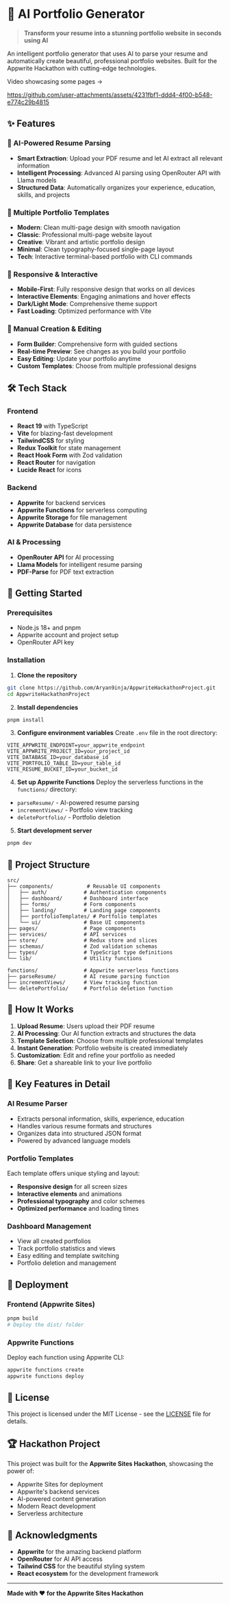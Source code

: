 # 🚀 AI Portfolio Generator

> **Transform your resume into a stunning portfolio website in seconds using AI**

An intelligent portfolio generator that uses AI to parse your resume and automatically create beautiful, professional portfolio websites. Built for the Appwrite Hackathon with cutting-edge technologies.

Video showcasing some pages ->

https://github.com/user-attachments/assets/4231fbf1-ddd4-4f00-b548-e774c29b4815

## ✨ Features

### 🤖 AI-Powered Resume Parsing
- **Smart Extraction**: Upload your PDF resume and let AI extract all relevant information
- **Intelligent Processing**: Advanced AI parsing using OpenRouter API with Llama models
- **Structured Data**: Automatically organizes your experience, education, skills, and projects

### 🎨 Multiple Portfolio Templates
- **Modern**: Clean multi-page design with smooth navigation
- **Classic**: Professional multi-page website layout
- **Creative**: Vibrant and artistic portfolio design
- **Minimal**: Clean typography-focused single-page layout
- **Tech**: Interactive terminal-based portfolio with CLI commands

### 📱 Responsive & Interactive
- **Mobile-First**: Fully responsive design that works on all devices
- **Interactive Elements**: Engaging animations and hover effects
- **Dark/Light Mode**: Comprehensive theme support
- **Fast Loading**: Optimized performance with Vite

### 🔧 Manual Creation & Editing
- **Form Builder**: Comprehensive form with guided sections
- **Real-time Preview**: See changes as you build your portfolio
- **Easy Editing**: Update your portfolio anytime
- **Custom Templates**: Choose from multiple professional designs

## 🛠️ Tech Stack

### Frontend
- **React 19** with TypeScript
- **Vite** for blazing-fast development
- **TailwindCSS** for styling
- **Redux Toolkit** for state management
- **React Hook Form** with Zod validation
- **React Router** for navigation
- **Lucide React** for icons

### Backend
- **Appwrite** for backend services
- **Appwrite Functions** for serverless computing
- **Appwrite Storage** for file management
- **Appwrite Database** for data persistence

### AI & Processing
- **OpenRouter API** for AI processing
- **Llama Models** for intelligent resume parsing
- **PDF-Parse** for PDF text extraction

## 🚀 Getting Started

### Prerequisites
- Node.js 18+ and pnpm
- Appwrite account and project setup
- OpenRouter API key

### Installation

1. **Clone the repository**
```bash
git clone https://github.com/Aryan9inja/AppwriteHackathonProject.git
cd AppwriteHackathonProject
```

2. **Install dependencies**
```bash
pnpm install
```

3. **Configure environment variables**
Create `.env` file in the root directory:
```env
VITE_APPWRITE_ENDPOINT=your_appwrite_endpoint
VITE_APPWRITE_PROJECT_ID=your_project_id
VITE_DATABASE_ID=your_database_id
VITE_PORTFOLIO_TABLE_ID=your_table_id
VITE_RESUME_BUCKET_ID=your_bucket_id
```

4. **Set up Appwrite Functions**
Deploy the serverless functions in the `functions/` directory:
- `parseResume/` - AI-powered resume parsing
- `incrementViews/` - Portfolio view tracking
- `deletePortfolio/` - Portfolio deletion

5. **Start development server**
```bash
pnpm dev
```

## 📁 Project Structure

```
src/
├── components/           # Reusable UI components
│   ├── auth/            # Authentication components
│   ├── dashboard/       # Dashboard interface
│   ├── forms/           # Form components
│   ├── landing/         # Landing page components
│   ├── portfolioTemplates/ # Portfolio templates
│   └── ui/              # Base UI components
├── pages/               # Page components
├── services/            # API services
├── store/               # Redux store and slices
├── schemas/             # Zod validation schemas
├── types/               # TypeScript type definitions
└── lib/                 # Utility functions

functions/               # Appwrite serverless functions
├── parseResume/         # AI resume parsing function
├── incrementViews/      # View tracking function
└── deletePortfolio/     # Portfolio deletion function
```

## 🎯 How It Works

1. **Upload Resume**: Users upload their PDF resume
2. **AI Processing**: Our AI function extracts and structures the data
3. **Template Selection**: Choose from multiple professional templates
4. **Instant Generation**: Portfolio website is created immediately
5. **Customization**: Edit and refine your portfolio as needed
6. **Share**: Get a shareable link to your live portfolio

## 🌟 Key Features in Detail

### AI Resume Parser
- Extracts personal information, skills, experience, education
- Handles various resume formats and structures
- Organizes data into structured JSON format
- Powered by advanced language models

### Portfolio Templates
Each template offers unique styling and layout:
- **Responsive design** for all screen sizes
- **Interactive elements** and animations
- **Professional typography** and color schemes
- **Optimized performance** and loading times

### Dashboard Management
- View all created portfolios
- Track portfolio statistics and views
- Easy editing and template switching
- Portfolio deletion and management

## 🚀 Deployment

### Frontend (Appwrite Sites)
```bash
pnpm build
# Deploy the dist/ folder
```

### Appwrite Functions
Deploy each function using Appwrite CLI:
```bash
appwrite functions create
appwrite functions deploy
```

## 📄 License

This project is licensed under the MIT License - see the [LICENSE](LICENSE) file for details.

## 🏆 Hackathon Project

This project was built for the **Appwrite Sites Hackathon**, showcasing the power of:
- Appwrite Sites for deployment
- Appwrite's backend services
- AI-powered content generation
- Modern React development
- Serverless architecture

## 🙏 Acknowledgments

- **Appwrite** for the amazing backend platform
- **OpenRouter** for AI API access
- **Tailwind CSS** for the beautiful styling system
- **React ecosystem** for the development framework

---

**Made with ❤️ for the Appwrite Sites Hackathon**

